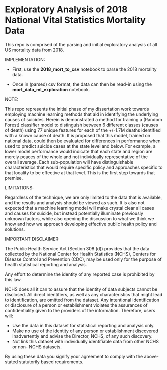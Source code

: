 # Exploratory Analysis of 2018 National Vital Statistics Mortality Data
This repo is comprised of the parsing and initial exploratory analysis of all US mortality data from 2018.

IMPLEMENTATION:

* First, use the **2018_mort_to_csv** notebook to parse the 2018 mortality data.

* Once in (parsed) csv format, the data can then be read-in using the **mort_data_ml_exploration** notebook.

NOTE:

This repo represents the initial phase of my dissertation work towards employing machine learning methods that aid in identifying the underlying causes of suicides. Herein is demonstrated a method for training a (Random Forest) classifier model to distinguish between 6 different classes (causes of death) using 77 unique features for each of the +/-1.7M deaths identified with a known cause of death. It is proposed that this model, trained on national data, could then be evaluated for differences in performance when used to predict suicide cases at the state level and below. For example, a lower model performance would indicate that each state and region are merely peaces of the whole and not individually representative of the overall average. Each sub-population will have distinguishable characteristics that would require specific policy and approaches specific to that locality to be effective at that level. This is the first step towards that premise.

LIMITATIONS:

Regardless of the technique, we are only limited to the data that is available, and the results and analysis should be viewed as such. It is also not expected that a machine learning model will make crystal clear all cases and causes for suicide, but instead potentially illuminate previously unknown factors, while also opening the discussion to what we think we know and how we approach developing effective public health policy and solutions.

IMPORTANT DISCLAIMER:

The Public Health Service Act (Section 308 (d)) provides that the data collected by the National Center for Health Statistics (NCHS), Centers for Disease Control and Prevention (CDC), may be used only for the purpose of health statistical reporting and analysis.

Any effort to determine the identity of any reported case is prohibited by this law.

NCHS does all it can to assure that the identity of data subjects cannot be disclosed. All direct identifiers, as well as any characteristics that might lead to identification, are omitted from the dataset. Any intentional identification or disclosure of a person or establishment violates the assurances of confidentiality given to the providers of the information. Therefore, users will:

* Use the data in this dataset for statistical reporting and analysis only.
* Make no use of the identity of any person or establishment discovered inadvertently and advise the Director, NCHS, of any such discovery.
* Not link this dataset with individually identifiable data from other NCHS or non- NCHS datasets.

By using these data you signify your agreement to comply with the above-stated statutorily based requirements. 
